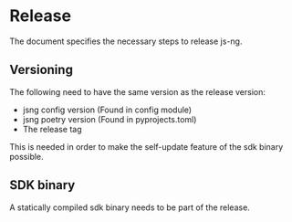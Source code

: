 # Release

The document specifies the necessary steps to release js-ng.

## Versioning

The following need to have the same version as the release version:

- jsng config version (Found in config module)
- jsng poetry version (Found in pyprojects.toml)
- The release tag

This is needed in order to make the self-update feature of the sdk binary possible.

## SDK binary

A statically compiled sdk binary needs to be part of the release.
